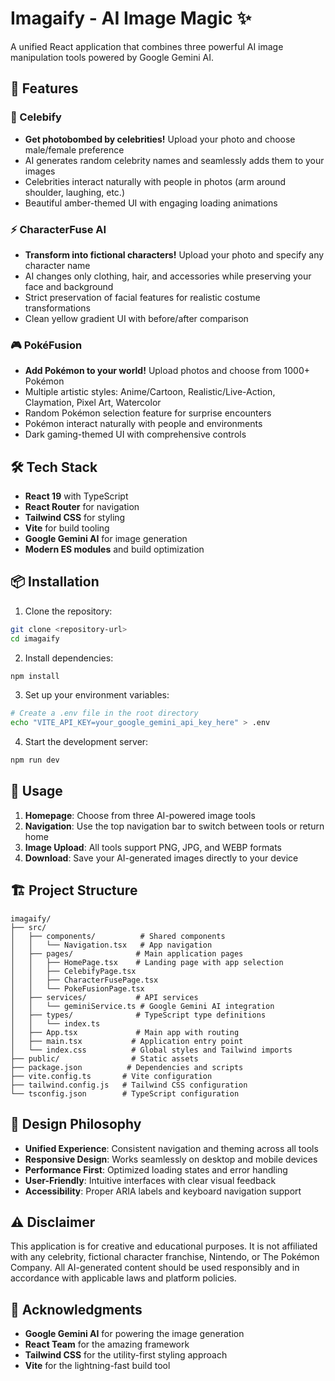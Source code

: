 # Imagaify - AI Image Magic ✨

A unified React application that combines three powerful AI image manipulation tools powered by Google Gemini AI.

## 🚀 Features

### 🌟 Celebify

- **Get photobombed by celebrities!** Upload your photo and choose male/female preference
- AI generates random celebrity names and seamlessly adds them to your images
- Celebrities interact naturally with people in photos (arm around shoulder, laughing, etc.)
- Beautiful amber-themed UI with engaging loading animations

### ⚡ CharacterFuse AI

- **Transform into fictional characters!** Upload your photo and specify any character name
- AI changes only clothing, hair, and accessories while preserving your face and background
- Strict preservation of facial features for realistic costume transformations
- Clean yellow gradient UI with before/after comparison

### 🎮 PokéFusion

- **Add Pokémon to your world!** Upload photos and choose from 1000+ Pokémon
- Multiple artistic styles: Anime/Cartoon, Realistic/Live-Action, Claymation, Pixel Art, Watercolor
- Random Pokémon selection feature for surprise encounters
- Pokémon interact naturally with people and environments
- Dark gaming-themed UI with comprehensive controls

## 🛠️ Tech Stack

- **React 19** with TypeScript
- **React Router** for navigation
- **Tailwind CSS** for styling
- **Vite** for build tooling
- **Google Gemini AI** for image generation
- **Modern ES modules** and build optimization

## 📦 Installation

1. Clone the repository:

```bash
git clone <repository-url>
cd imagaify
```

2. Install dependencies:

```bash
npm install
```

3. Set up your environment variables:

```bash
# Create a .env file in the root directory
echo "VITE_API_KEY=your_google_gemini_api_key_here" > .env
```

4. Start the development server:

```bash
npm run dev
```

## 🎯 Usage

1. **Homepage**: Choose from three AI-powered image tools
2. **Navigation**: Use the top navigation bar to switch between tools or return home
3. **Image Upload**: All tools support PNG, JPG, and WEBP formats
4. **Download**: Save your AI-generated images directly to your device

## 🏗️ Project Structure

```
imagaify/
├── src/
│   ├── components/          # Shared components
│   │   └── Navigation.tsx   # App navigation
│   ├── pages/              # Main application pages
│   │   ├── HomePage.tsx    # Landing page with app selection
│   │   ├── CelebifyPage.tsx
│   │   ├── CharacterFusePage.tsx
│   │   └── PokeFusionPage.tsx
│   ├── services/           # API services
│   │   └── geminiService.ts # Google Gemini AI integration
│   ├── types/              # TypeScript type definitions
│   │   └── index.ts
│   ├── App.tsx             # Main app with routing
│   ├── main.tsx           # Application entry point
│   └── index.css          # Global styles and Tailwind imports
├── public/                # Static assets
├── package.json          # Dependencies and scripts
├── vite.config.ts       # Vite configuration
├── tailwind.config.js   # Tailwind CSS configuration
└── tsconfig.json        # TypeScript configuration
```

## 🎨 Design Philosophy

- **Unified Experience**: Consistent navigation and theming across all tools
- **Responsive Design**: Works seamlessly on desktop and mobile devices
- **Performance First**: Optimized loading states and error handling
- **User-Friendly**: Intuitive interfaces with clear visual feedback
- **Accessibility**: Proper ARIA labels and keyboard navigation support

## ⚠️ Disclaimer

This application is for creative and educational purposes. It is not affiliated with any celebrity, fictional character franchise, Nintendo, or The Pokémon Company. All AI-generated content should be used responsibly and in accordance with applicable laws and platform policies.

## 🙏 Acknowledgments

- **Google Gemini AI** for powering the image generation
- **React Team** for the amazing framework
- **Tailwind CSS** for the utility-first styling approach
- **Vite** for the lightning-fast build tool
